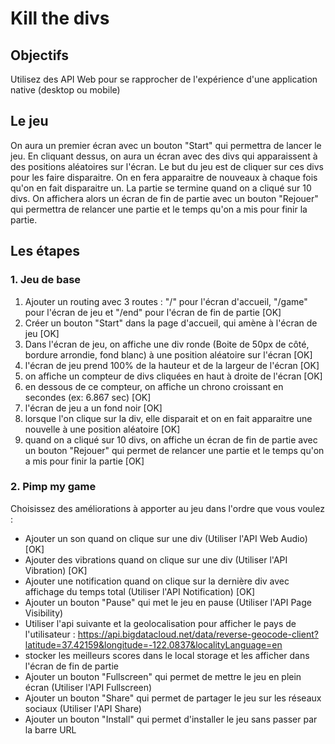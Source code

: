# Kill the divs

## Objectifs

Utilisez des API Web pour se rapprocher de l'expérience d'une application native (desktop ou mobile)

## Le jeu

On aura un premier écran avec un bouton "Start" qui permettra de lancer le jeu.
En cliquant dessus, on aura un écran avec des divs qui apparaissent à des positions aléatoires sur l'écran.
Le but du jeu est de cliquer sur ces divs pour les faire disparaitre.
On en fera apparaitre de nouveaux à chaque fois qu'on en fait disparaitre un.
La partie se termine quand on a cliqué sur 10 divs.
On affichera alors un écran de fin de partie avec un bouton "Rejouer" qui permettra de relancer une partie et le temps qu'on a mis pour finir la partie.

## Les étapes

### 1. Jeu de base

1. Ajouter un routing avec 3 routes : "/" pour l'écran d'accueil, "/game" pour l'écran de jeu et "/end" pour l'écran de fin de partie [OK]
2. Créer un bouton "Start" dans la page d'accueil, qui amène à l'écran de jeu [OK]
3. Dans l'écran de jeu, on affiche une div ronde (Boite de 50px de côté, bordure arrondie, fond blanc) à une position aléatoire sur l'écran [OK]
4. l'écran de jeu prend 100% de la hauteur et de la largeur de l'écran [OK]
5. on affiche un compteur de divs cliquées en haut à droite de l'écran [OK]
6. en dessous de ce compteur, on affiche un chrono croissant en secondes (ex: 6.867 sec) [OK]
7. l'écran de jeu a un fond noir [OK]
8. lorsque l'on clique sur la div, elle disparait et on en fait apparaitre une nouvelle à une position aléatoire [OK]
9. quand on a cliqué sur 10 divs, on affiche un écran de fin de partie avec un bouton "Rejouer" qui permet de relancer une partie et le temps qu'on a mis pour finir la partie [OK]

### 2. Pimp my game

Choisissez des améliorations à apporter au jeu dans l'ordre que vous voulez :

- Ajouter un son quand on clique sur une div (Utiliser l'API Web Audio) [OK]
- Ajouter des vibrations quand on clique sur une div (Utiliser l'API Vibration) [OK]
- Ajouter une notification quand on clique sur la dernière div avec affichage du temps total (Utiliser l'API Notification) [OK]
- Ajouter un bouton "Pause" qui met le jeu en pause (Utiliser l'API Page Visibility)
- Utiliser l'api suivante et la geolocalisation pour afficher le pays de l'utilisateur :
https://api.bigdatacloud.net/data/reverse-geocode-client?latitude=37.42159&longitude=-122.0837&localityLanguage=en
- stocker les meilleurs scores dans le local storage et les afficher dans l'écran de fin de partie
- Ajouter un bouton "Fullscreen" qui permet de mettre le jeu en plein écran (Utiliser l'API Fullscreen)
- Ajouter un bouton "Share" qui permet de partager le jeu sur les réseaux sociaux (Utiliser l'API Share)
- Ajouter un bouton "Install" qui permet d'installer le jeu sans passer par la barre URL